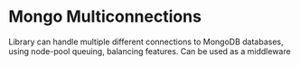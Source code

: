 # Mongo Multiconnections
Library can handle multiple different connections to MongoDB databases, using node-pool queuing, balancing features. Can be used as a middleware

